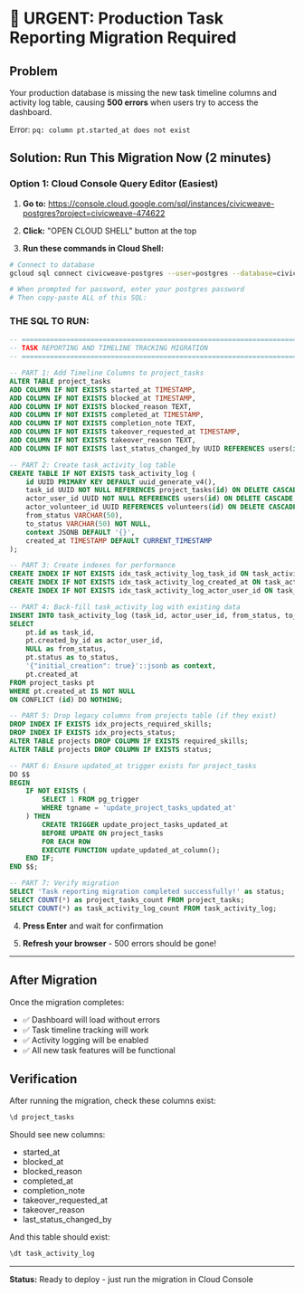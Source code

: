 # 🚨 URGENT: Production Task Reporting Migration Required

## Problem
Your production database is missing the new task timeline columns and activity log table, causing **500 errors** when users try to access the dashboard.

Error: `pq: column pt.started_at does not exist`

## Solution: Run This Migration Now (2 minutes)

### Option 1: Cloud Console Query Editor (Easiest)

1. **Go to:** https://console.cloud.google.com/sql/instances/civicweave-postgres?project=civicweave-474622

2. **Click:** "OPEN CLOUD SHELL" button at the top

3. **Run these commands in Cloud Shell:**

```bash
# Connect to database
gcloud sql connect civicweave-postgres --user=postgres --database=civicweave

# When prompted for password, enter your postgres password
# Then copy-paste ALL of this SQL:
```

### THE SQL TO RUN:

```sql
-- ============================================================================
-- TASK REPORTING AND TIMELINE TRACKING MIGRATION
-- ============================================================================

-- PART 1: Add Timeline Columns to project_tasks
ALTER TABLE project_tasks 
ADD COLUMN IF NOT EXISTS started_at TIMESTAMP,
ADD COLUMN IF NOT EXISTS blocked_at TIMESTAMP,
ADD COLUMN IF NOT EXISTS blocked_reason TEXT,
ADD COLUMN IF NOT EXISTS completed_at TIMESTAMP,
ADD COLUMN IF NOT EXISTS completion_note TEXT,
ADD COLUMN IF NOT EXISTS takeover_requested_at TIMESTAMP,
ADD COLUMN IF NOT EXISTS takeover_reason TEXT,
ADD COLUMN IF NOT EXISTS last_status_changed_by UUID REFERENCES users(id);

-- PART 2: Create task_activity_log table
CREATE TABLE IF NOT EXISTS task_activity_log (
    id UUID PRIMARY KEY DEFAULT uuid_generate_v4(),
    task_id UUID NOT NULL REFERENCES project_tasks(id) ON DELETE CASCADE,
    actor_user_id UUID NOT NULL REFERENCES users(id) ON DELETE CASCADE,
    actor_volunteer_id UUID REFERENCES volunteers(id) ON DELETE CASCADE,
    from_status VARCHAR(50),
    to_status VARCHAR(50) NOT NULL,
    context JSONB DEFAULT '{}',
    created_at TIMESTAMP DEFAULT CURRENT_TIMESTAMP
);

-- PART 3: Create indexes for performance
CREATE INDEX IF NOT EXISTS idx_task_activity_log_task_id ON task_activity_log(task_id);
CREATE INDEX IF NOT EXISTS idx_task_activity_log_created_at ON task_activity_log(created_at);
CREATE INDEX IF NOT EXISTS idx_task_activity_log_actor_user_id ON task_activity_log(actor_user_id);

-- PART 4: Back-fill task_activity_log with existing data
INSERT INTO task_activity_log (task_id, actor_user_id, from_status, to_status, context, created_at)
SELECT 
    pt.id as task_id,
    pt.created_by_id as actor_user_id,
    NULL as from_status,
    pt.status as to_status,
    '{"initial_creation": true}'::jsonb as context,
    pt.created_at
FROM project_tasks pt
WHERE pt.created_at IS NOT NULL
ON CONFLICT (id) DO NOTHING;

-- PART 5: Drop legacy columns from projects table (if they exist)
DROP INDEX IF EXISTS idx_projects_required_skills;
DROP INDEX IF EXISTS idx_projects_status;
ALTER TABLE projects DROP COLUMN IF EXISTS required_skills;
ALTER TABLE projects DROP COLUMN IF EXISTS status;

-- PART 6: Ensure updated_at trigger exists for project_tasks
DO $$
BEGIN
    IF NOT EXISTS (
        SELECT 1 FROM pg_trigger 
        WHERE tgname = 'update_project_tasks_updated_at'
    ) THEN
        CREATE TRIGGER update_project_tasks_updated_at 
        BEFORE UPDATE ON project_tasks 
        FOR EACH ROW 
        EXECUTE FUNCTION update_updated_at_column();
    END IF;
END $$;

-- PART 7: Verify migration
SELECT 'Task reporting migration completed successfully!' as status;
SELECT COUNT(*) as project_tasks_count FROM project_tasks;
SELECT COUNT(*) as task_activity_log_count FROM task_activity_log;
```

4. **Press Enter** and wait for confirmation

5. **Refresh your browser** - 500 errors should be gone!

---

## After Migration

Once the migration completes:
- ✅ Dashboard will load without errors
- ✅ Task timeline tracking will work
- ✅ Activity logging will be enabled
- ✅ All new task features will be functional

## Verification

After running the migration, check these columns exist:
```sql
\d project_tasks
```

Should see new columns:
- started_at
- blocked_at  
- blocked_reason
- completed_at
- completion_note
- takeover_requested_at
- takeover_reason
- last_status_changed_by

And this table should exist:
```sql
\dt task_activity_log
```

---

**Status:** Ready to deploy - just run the migration in Cloud Console

